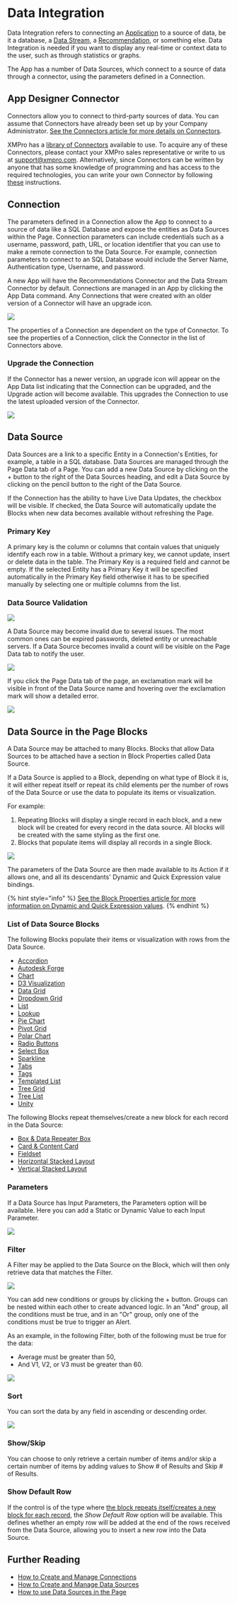 # Data Integration

Data Integration refers to connecting an [Application](./) to a source of data, be it a database, a [Data Stream](../data-stream/), a [Recommendation](../recommendation/), or something else. Data Integration is needed if you want to display any real-time or context data to the user, such as through statistics or graphs.

The App has a number of Data Sources, which connect to a source of data through a connector, using the parameters defined in a Connection.

## App Designer Connector

Connectors allow you to connect to third-party sources of data. You can assume that Connectors have already been set up by your Company Administrator. [See the Connectors article for more details on Connectors](../connector.md).

XMPro has a [library of Connectors](https://documentation.xmpro.com/resources/integrations#connectors) available to use. To acquire any of these Connectors, please contact your XMPro sales representative or write to us at [support@xmpro.com](mailto:support@xmpro.com). Alternatively, since Connectors can be written by anyone that has some knowledge of programming and has access to the required technologies, you can write your own Connector by following [these](../../how-to-guides/connectors/building-connectors.md) instructions.

## Connection

The parameters defined in a Connection allow the App to connect to a source of data like a SQL Database and expose the entities as Data Sources within the Page. Connection parameters can include credentials such as a username, password, path, URL, or location identifier that you can use to make a remote connection to the Data Source. For example, connection parameters to connect to an SQL Database would include the Server Name, Authentication type, Username, and password.

A new App will have the Recommendations Connector and the Data Stream Connector by default. Connections are managed in an App by clicking the App Data command. Any Connections that were created with an older version of a Connector will have an upgrade icon.&#x20;

![](<../../.gitbook/assets/image (478).png>)

The properties of a Connection are dependent on the type of Connector. To see the properties of a Connection, click the Connector in the list of Connectors above.

### Upgrade the Connection

If the Connector has a newer version, an upgrade icon will appear on the App Data list indicating that the Connection can be upgraded, and the Upgrade action will become available. This upgrades the Connection to use the latest uploaded version of the Connector.

![](<../../.gitbook/assets/DI\_a (1).png>)

## Data Source

Data Sources are a link to a specific Entity in a Connection's Entities, for example, a table in a SQL database. Data Sources are managed through the Page Data tab of a Page. You can add a new Data Source by clicking on the + button to the right of the Data Sources heading, and edit a Data Source by clicking on the pencil button to the right of the Data Source.

If the Connection has the ability to have Live Data Updates, the checkbox will be visible. If checked, the Data Source will automatically update the Blocks when new data becomes available without refreshing the Page.

### Primary Key

A primary key is the column or columns that contain values that uniquely identify each row in a table. Without a primary key, we cannot update, insert or delete data in the table. The Primary Key is a required field and cannot be empty. If the selected Entity has a Primary Key it will be specified automatically in the Primary Key field otherwise it has to be specified manually by selecting one or multiple columns from the list.&#x20;

### Data Source Validation

![](<../../.gitbook/assets/Primary Key explained.png>)

A Data Source may become invalid due to several issues. The most common ones can be expired passwords, deleted entity or unreachable servers. If a Data Source becomes invalid a count will be visible on the Page Data tab to notify the user.&#x20;

![](../../.gitbook/assets/PageValidation1.png)

If you click the Page Data tab of the page, an exclamation mark will be visible in front of the Data Source name and hovering over the exclamation mark will show a detailed error. &#x20;

![](<../../.gitbook/assets/PageValidation2 (1).png>)

## Data Source in the Page Blocks

A Data Source may be attached to many Blocks. Blocks that allow Data Sources to be attached have a section in Block Properties called Data Source.&#x20;

If a Data Source is applied to a Block, depending on what type of Block it is, it will either repeat itself or repeat its child elements per the number of rows of the Data Source or use the data to populate its items or visualization.

For example:

1. Repeating Blocks will display a single record in each block, and a new block will be created for every record in the data source. All blocks will be created with the same styling as the first one.
2. Blocks that populate items will display all records in a single Block.

![](<../../.gitbook/assets/image (604).png>)

The parameters of the Data Source are then made available to its Action if it allows one, and all its descendants' Dynamic and Quick Expression value bindings.

{% hint style="info" %}
[See the Block Properties article for more information on Dynamic and Quick Expression values](block-properties.md#dynamic-and-expression-properties-from-data-integration).
{% endhint %}

### List of Data Source Blocks

The following Blocks populate their items or visualization with rows from the Data Source.

* [Accordion](../../blocks/layout/accordion.md)
* [Autodesk Forge](../../blocks/visualizations/autodesk-forge.md)
* [Chart](../../blocks/visualizations/chart.md)
* [D3 Visualization](../../blocks/visualizations/d3-visualization.md)
* [Data Grid](../../blocks/basic/data-grid.md)
* [Dropdown Grid](../../blocks/basic/dropdown-grid.md)
* [List](../../blocks/basic/list.md)
* [Lookup](../../blocks/basic/lookup.md)
* [Pie Chart](../../blocks/visualizations/pie-chart.md)
* [Pivot Grid](../../blocks/visualizations/pivot-grid.md)
* [Polar Chart](../../blocks/visualizations/polar-chart.md)
* [Radio Buttons](../../blocks/basic/radio-buttons.md)
* [Select Box](../../blocks/basic/select-box.md)
* [Sparkline](../../blocks/visualizations/sparkline.md)
* [Tabs](../../blocks/layout/tabs.md)
* [Tags](../../blocks/basic/tags.md)
* [Templated List](../../blocks/layout/templated-list.md)
* [Tree Grid](../../blocks/basic/tree-grid.md)
* [Tree List](../../blocks/basic/tree-list.md)
* [Unity](../../blocks/visualizations/unity-1.md)

The following Blocks repeat themselves/create a new block for each record in the Data Source:

* [Box & Data Repeater Box](../../blocks/layout/box-and-data-repeater-box.md)
* [Card & Content Card](../../blocks/layout/card-and-content-card.md)
* [Fieldset](../../blocks/layout/field-and-fieldset.md)
* [Horizontal Stacked Layout](../../blocks/layout/horizontal-and-vertical-stacked-layouts.md)
* [Vertical Stacked Layout](../../blocks/layout/horizontal-and-vertical-stacked-layouts.md)

### Parameters

If a Data Source has Input Parameters, the Parameters option will be available. Here you can add a Static or Dynamic Value to each Input Parameter.

![](<../../.gitbook/assets/image (1151).png>)

### Filter

A Filter may be applied to the Data Source on the Block, which will then only retrieve data that matches the Filter.

![](<../../.gitbook/assets/image (722).png>)

You can add new conditions or groups by clicking the + button. Groups can be nested within each other to create advanced logic. In an "And" group, all the conditions must be true, and in an "Or" group, only one of the conditions must be true to trigger an Alert.

As an example, in the following Filter, both of the following must be true for the data:

* Average must be greater than 50,
* And V1, V2, or V3 must be greater than 60.

![](<../../.gitbook/assets/image (754).png>)

### Sort

You can sort the data by any field in ascending or descending order.

![](<../../.gitbook/assets/image (994).png>)

### Show/Skip

You can choose to only retrieve a certain number of items and/or skip a certain number of items by adding values to Show # of Results and Skip # of Results.

### Show Default Row

If the control is of the type where [the block repeats itself/creates a new block for each record](data-integration.md#data-source-in-the-page-blocks), the _Show Default Row_ option will be available. This defines whether an empty row will be added at the end of the rows received from the Data Source, allowing you to insert a new row into the Data Source.

## Further Reading

* [How to Create and Manage Connections](../../how-to-guides/apps/manage-connections.md)
* [How to Create and Manage Data Sources](../../how-to-guides/apps/manage-data-sources.md)
* [How to use Data Sources in the Page](../../how-to-guides/apps/use-data-sources-in-the-page.md)
